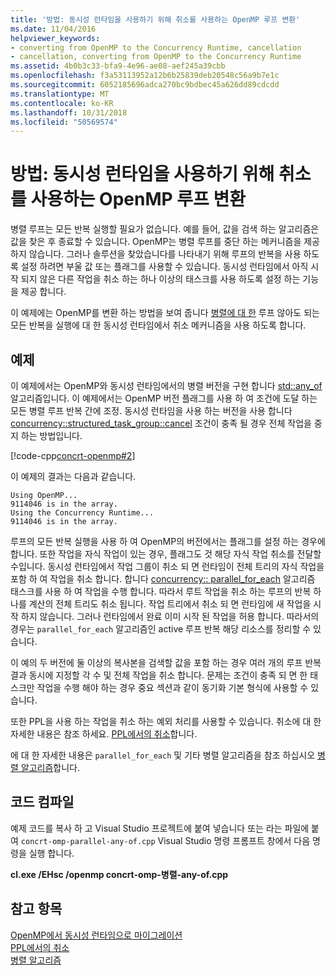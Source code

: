 ```yaml
---
title: '방법: 동시성 런타임을 사용하기 위해 취소를 사용하는 OpenMP 루프 변환'
ms.date: 11/04/2016
helpviewer_keywords:
- converting from OpenMP to the Concurrency Runtime, cancellation
- cancellation, converting from OpenMP to the Concurrency Runtime
ms.assetid: 4b0b3c33-bfa9-4e96-ae08-aef245a39cbb
ms.openlocfilehash: f3a53113952a12b6b25839deb20548c56a9b7e1c
ms.sourcegitcommit: 6052185696adca270bc9bdbec45a626dd89cdcdd
ms.translationtype: MT
ms.contentlocale: ko-KR
ms.lasthandoff: 10/31/2018
ms.locfileid: "50569574"
---
```

# <a name="how-to-convert-an-openmp-loop-that-uses-cancellation-to-use-the-concurrency-runtime"></a>방법: 동시성 런타임을 사용하기 위해 취소를 사용하는 OpenMP 루프 변환

병렬 루프는 모든 반복 실행할 필요가 없습니다. 예를 들어, 값을 검색 하는 알고리즘은 값을 찾은 후 종료할 수 있습니다. OpenMP는 병렬 루프를 중단 하는 메커니즘을 제공 하지 않습니다. 그러나 솔루션을 찾았습니다를 나타내기 위해 루프의 반복을 사용 하도록 설정 하려면 부울 값 또는 플래그를 사용할 수 있습니다. 동시성 런타임에서 아직 시작 되지 않은 다른 작업을 취소 하는 하나 이상의 태스크를 사용 하도록 설정 하는 기능을 제공 합니다.

이 예제에는 OpenMP를 변환 하는 방법을 보여 줍니다 [병렬](../../parallel/concrt/how-to-use-parallel-invoke-to-write-a-parallel-sort-routine.md#parallel)[에 대 한](../../parallel/openmp/reference/for-openmp.md) 루프 않아도 되는 모든 반복을 실행에 대 한 동시성 런타임에서 취소 메커니즘을 사용 하도록 합니다.

## <a name="example"></a>예제

이 예제에서는 OpenMP와 동시성 런타임에서의 병렬 버전을 구현 합니다 [std::any_of](../../standard-library/algorithm-functions.md#any_of) 알고리즘입니다. 이 예제에서는 OpenMP 버전 플래그를 사용 하 여 조건에 도달 하는 모든 병렬 루프 반복 간에 조정. 동시성 런타임을 사용 하는 버전을 사용 합니다 [concurrency::structured_task_group::cancel](reference/structured-task-group-class.md#cancel) 조건이 충족 될 경우 전체 작업을 중지 하는 방법입니다.

[!code-cpp[concrt-openmp#2](../../parallel/concrt/codesnippet/cpp/convert-an-openmp-loop-that-uses-cancellation_1.cpp)]

이 예제의 결과는 다음과 같습니다.

```Output
Using OpenMP...
9114046 is in the array.
Using the Concurrency Runtime...
9114046 is in the array.
```

루프의 모든 반복 실행을 사용 하 여 OpenMP의 버전에서는 플래그를 설정 하는 경우에 합니다. 또한 작업을 자식 작업이 있는 경우, 플래그도 것 해당 자식 작업 취소를 전달할 수입니다. 동시성 런타임에서 작업 그룹이 취소 되 면 런타임이 전체 트리의 자식 작업을 포함 하 여 작업을 취소 합니다. 합니다 [concurrency:: parallel_for_each](reference/concurrency-namespace-functions.md#parallel_for_each) 알고리즘 태스크를 사용 하 여 작업을 수행 합니다. 따라서 루트 작업을 취소 하는 루프의 반복 하나를 계산의 전체 트리도 취소 됩니다. 작업 트리에서 취소 되 면 런타임에 새 작업을 시작 하지 않습니다. 그러나 런타임에서 완료 이미 시작 된 작업을 허용 합니다. 따라서의 경우는 `parallel_for_each` 알고리즘인 active 루프 반복 해당 리소스를 정리할 수 있습니다.

이 예의 두 버전에 둘 이상의 복사본을 검색할 값을 포함 하는 경우 여러 개의 루프 반복 결과 동시에 지정할 각 수 및 전체 작업을 취소 합니다. 문제는 조건이 충족 되 면 한 태스크만 작업을 수행 해야 하는 경우 중요 섹션과 같이 동기화 기본 형식에 사용할 수 있습니다.

또한 PPL을 사용 하는 작업을 취소 하는 예외 처리를 사용할 수 있습니다. 취소에 대 한 자세한 내용은 참조 하세요. [PPL에서의 취소](cancellation-in-the-ppl.md)합니다.

에 대 한 자세한 내용은 `parallel_for_each` 및 기타 병렬 알고리즘을 참조 하십시오 [병렬 알고리즘](../../parallel/concrt/parallel-algorithms.md)합니다.

## <a name="compiling-the-code"></a>코드 컴파일

예제 코드를 복사 하 고 Visual Studio 프로젝트에 붙여 넣습니다 또는 라는 파일에 붙여 `concrt-omp-parallel-any-of.cpp` Visual Studio 명령 프롬프트 창에서 다음 명령을 실행 합니다.

**cl.exe /EHsc /openmp concrt-omp-병렬-any-of.cpp**

## <a name="see-also"></a>참고 항목

[OpenMP에서 동시성 런타임으로 마이그레이션](../../parallel/concrt/migrating-from-openmp-to-the-concurrency-runtime.md)<br/>
[PPL에서의 취소](cancellation-in-the-ppl.md)<br/>
[병렬 알고리즘](../../parallel/concrt/parallel-algorithms.md)


